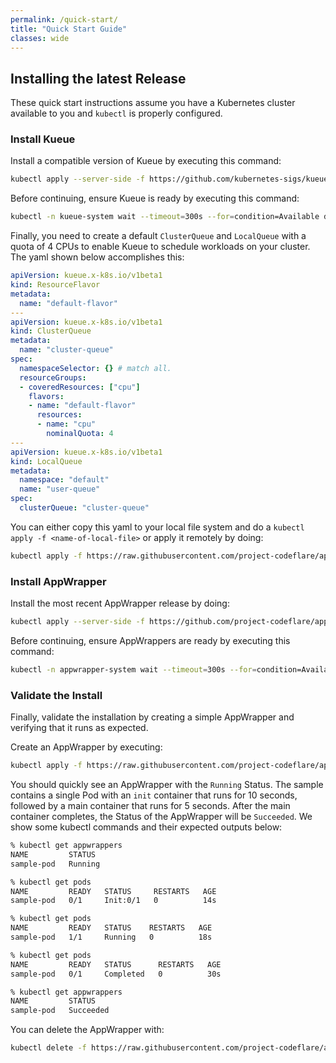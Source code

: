 ```yaml
---
permalink: /quick-start/
title: "Quick Start Guide"
classes: wide
---
```


## Installing the latest Release

These quick start instructions assume you have a Kubernetes cluster
available to you and `kubectl` is properly configured.

### Install Kueue

Install a compatible version of Kueue by executing this command:
```sh
kubectl apply --server-side -f https://github.com/kubernetes-sigs/kueue/releases/download/{{ site.kueue_version }}/manifests.yaml
```

Before continuing, ensure Kueue is ready by executing this command:
```sh
kubectl -n kueue-system wait --timeout=300s --for=condition=Available deployments --all
```

Finally, you need to create a default `ClusterQueue` and `LocalQueue`
with a quota of 4 CPUs to enable Kueue to schedule workloads on your cluster.
The yaml shown below accomplishes this:
```yaml
apiVersion: kueue.x-k8s.io/v1beta1
kind: ResourceFlavor
metadata:
  name: "default-flavor"
---
apiVersion: kueue.x-k8s.io/v1beta1
kind: ClusterQueue
metadata:
  name: "cluster-queue"
spec:
  namespaceSelector: {} # match all.
  resourceGroups:
  - coveredResources: ["cpu"]
    flavors:
    - name: "default-flavor"
      resources:
      - name: "cpu"
        nominalQuota: 4
---
apiVersion: kueue.x-k8s.io/v1beta1
kind: LocalQueue
metadata:
  namespace: "default"
  name: "user-queue"
spec:
  clusterQueue: "cluster-queue"
```

You can either copy this yaml to your local file system and do a `kubectl apply -f <name-of-local-file>`
or apply it remotely by doing:
```sh
kubectl apply -f https://raw.githubusercontent.com/project-codeflare/appwrapper/main/hack/default-queues.yaml
```

### Install AppWrapper

Install the most recent AppWrapper release by doing:
```sh
kubectl apply --server-side -f https://github.com/project-codeflare/appwrapper/releases/download/{{ site.appwrapper_version }}/install.yaml
```

Before continuing, ensure AppWrappers are ready by executing this command:
```sh
kubectl -n appwrapper-system wait --timeout=300s --for=condition=Available deployments --all
```

### Validate the Install

Finally, validate the installation by creating a simple AppWrapper and verifying that it runs
as expected.

Create an AppWrapper by executing:
```sh
kubectl apply -f https://raw.githubusercontent.com/project-codeflare/appwrapper/{{ site.appwrapper_version }}/samples/wrapped-pod.yaml
```

You should quickly see an AppWrapper with the `Running` Status.
The sample contains a single Pod with an `init` container that runs for 10 seconds,
followed by a main container that runs for 5 seconds. After the main container completes,
the Status of the AppWrapper will be `Succeeded`. We show some kubectl commands and
their expected outputs below:
```sh
% kubectl get appwrappers
NAME         STATUS
sample-pod   Running

% kubectl get pods
NAME         READY   STATUS     RESTARTS   AGE
sample-pod   0/1     Init:0/1   0          14s

% kubectl get pods
NAME         READY   STATUS    RESTARTS   AGE
sample-pod   1/1     Running   0          18s

% kubectl get pods
NAME         READY   STATUS      RESTARTS   AGE
sample-pod   0/1     Completed   0          30s

% kubectl get appwrappers
NAME         STATUS
sample-pod   Succeeded
```

You can delete the AppWrapper with:
```sh
kubectl delete -f https://raw.githubusercontent.com/project-codeflare/appwrapper/{{ site.appwrapper_version }}/samples/wrapped-pod.yaml
```

